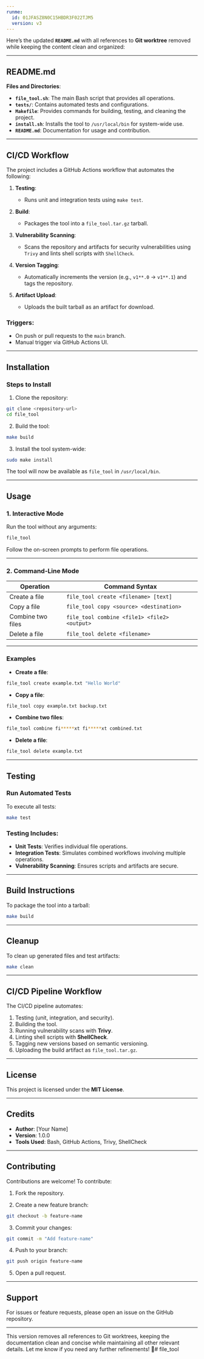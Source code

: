 ```yaml
---
runme:
  id: 01JFASZ8N0C15HBDR3F022TJM5
  version: v3
---
```


Here’s the updated **`README.md`** with all references to **Git worktree** removed while keeping the content clean and organized:

---

## **README.md**

**Files and Directories**:

- __`file_tool.sh`__: The main Bash script that provides all operations.
- **`tests/`**: Contains automated tests and configurations.
- **`Makefile`**: Provides commands for building, testing, and cleaning the project.
- **`install.sh`**: Installs the tool to `/usr/local/bin` for system-wide use.
- **`README.md`**: Documentation for usage and contribution.

---

## **CI/CD Workflow**

The project includes a GitHub Actions workflow that automates the following:

1. **Testing**:
   - Runs unit and integration tests using `make test`.

2. **Build**:
   - Packages the tool into a `file_tool.tar.gz` tarball.

3. **Vulnerability Scanning**:
   - Scans the repository and artifacts for security vulnerabilities using `Trivy` and lints shell scripts with `ShellCheck`.

4. **Version Tagging**:
   - Automatically increments the version (e.g., `v1**.0` → `v1**.1`) and tags the repository.

5. **Artifact Upload**:
   - Uploads the built tarball as an artifact for download.

### **Triggers**:

- On push or pull requests to the `main` branch.
- Manual trigger via GitHub Actions UI.

---

## **Installation**

### **Steps to Install**

1. Clone the repository:

```bash {"id":"01JFASZ8MVFNSMM2YAEWWSBYF4"}
git clone <repository-url>
cd file_tool
```

2. Build the tool:

```bash {"id":"01JFASZ8MVFNSMM2YAF008TED3"}
make build
```

3. Install the tool system-wide:

```bash {"id":"01JFASZ8MVFNSMM2YAF30H0QGF"}
sudo make install
```

The tool will now be available as `file_tool` in `/usr/local/bin`.

---

## **Usage**

### **1. Interactive Mode**

Run the tool without any arguments:

```bash {"id":"01JFASZ8MVFNSMM2YAF5H45WR9"}
file_tool
```

Follow the on-screen prompts to perform file operations.

---

### **2. Command-Line Mode**

| __Operation__             | __Command Syntax__                          |
|---------------------------|---------------------------------------------|
| Create a file             | `file_tool create <filename> [text]`       |
| Copy a file               | `file_tool copy <source> <destination>`    |
| Combine two files         | `file_tool combine <file1> <file2> <output>` |
| Delete a file             | `file_tool delete <filename>`              |

---

### **Examples**

- **Create a file**:

```bash {"id":"01JFASZ8MVFNSMM2YAF7G4QNM2"}
file_tool create example.txt "Hello World"
```

- **Copy a file**:

```bash {"id":"01JFASZ8MVFNSMM2YAF951RH8B"}
file_tool copy example.txt backup.txt
```

- **Combine two files**:

```bash {"id":"01JFASZ8MVFNSMM2YAF97CDJ1G"}
file_tool combine fi*****xt fi*****xt combined.txt
```

- **Delete a file**:

```bash {"id":"01JFASZ8MVFNSMM2YAF9DD945E"}
file_tool delete example.txt
```

---

## **Testing**

### **Run Automated Tests**

To execute all tests:

```bash {"id":"01JFASZ8MVFNSMM2YAFBZ81W34"}
make test
```

### **Testing Includes**:

- **Unit Tests**: Verifies individual file operations.
- **Integration Tests**: Simulates combined workflows involving multiple operations.
- **Vulnerability Scanning**: Ensures scripts and artifacts are secure.

---

## **Build Instructions**

To package the tool into a tarball:

```bash {"id":"01JFASZ8MVFNSMM2YAFDCN65WS"}
make build
```

---

## **Cleanup**

To clean up generated files and test artifacts:

```bash {"id":"01JFASZ8MVFNSMM2YAFDZSV2ZZ"}
make clean
```

---

## **CI/CD Pipeline Workflow**

The CI/CD pipeline automates:

1. Testing (unit, integration, and security).
2. Building the tool.
3. Running vulnerability scans with **Trivy**.
4. Linting shell scripts with **ShellCheck**.
5. Tagging new versions based on semantic versioning.
6. Uploading the build artifact as `file_tool.tar.gz`.

---

## **License**

This project is licensed under the **MIT License**.

---

## **Credits**

- **Author**: [Your Name]
- **Version**: 1.0.0
- **Tools Used**: Bash, GitHub Actions, Trivy, ShellCheck

---

## **Contributing**

Contributions are welcome! To contribute:

1. Fork the repository.

2. Create a new feature branch:

```bash {"id":"01JFASZ8MXVEBJBGE3A3TSSW29"}
git checkout -b feature-name
```

3. Commit your changes:

```bash {"id":"01JFASZ8N0C15HBDR3EXQBDDVB"}
git commit -m "Add feature-name"
```

4. Push to your branch:

```bash {"id":"01JFASZ8N0C15HBDR3EXWTVNQ5"}
git push origin feature-name
```

5. Open a pull request.

---

## **Support**

For issues or feature requests, please open an issue on the GitHub repository.

---

This version removes all references to Git worktrees, keeping the documentation clean and concise while maintaining all other relevant details. Let me know if you need any further refinements! 🚀# file_tool
